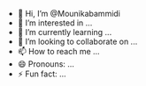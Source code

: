 - 👋 Hi, I’m @Mounikabammidi
- 👀 I’m interested in ...
- 🌱 I’m currently learning ...
- 💞️ I’m looking to collaborate on ...
- 📫 How to reach me ...
- 😄 Pronouns: ...
- ⚡ Fun fact: ...

<!---
Mounikabammidi/Mounikabammidi is a ✨ special ✨ repository because its `README.md` (this file) appears on your GitHub profile.
You can click the Preview link to take a look at your changes.
--->
